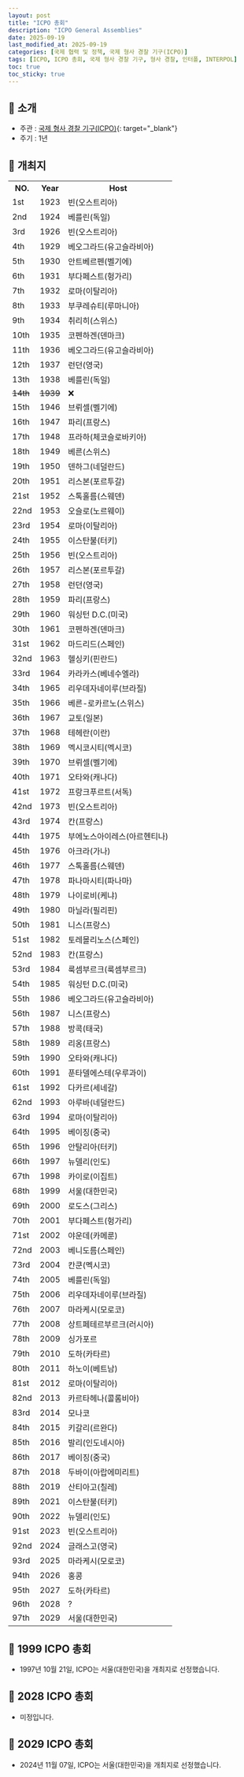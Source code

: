 ```yaml
---
layout: post
title: "ICPO 총회"
description: "ICPO General Assemblies"
date: 2025-09-19
last_modified_at: 2025-09-19
categories: [국제 협력 및 정책, 국제 형사 경찰 기구(ICPO)]
tags: [ICPO, ICPO 총회, 국제 형사 경찰 기구, 형사 경찰, 인터폴, INTERPOL]
toc: true
toc_sticky: true
---
```

## 📜 소개
* 주관 : [국제 형사 경찰 기구(ICPO)](https://www.interpol.int/){: target="_blank"}
* 주기 : 1년

## 📜 개최지

<html>

<head>
    <meta charset="UTF-8">
</head>

<body>
    <table>
        <tr class="header-row">
            <th class="col-no">NO.</th>
            <th class="col-year">Year</th>
            <th class="col-host">Host</th>
        </tr>
        <tr>
            <td>1st</td>
            <td>1923</td>
            <td>빈(오스트리아)</td>
        </tr>
        <tr>
            <td>2nd</td>
            <td>1924</td>
            <td>베를린(독일)</td>
        </tr>
        <tr>
            <td>3rd</td>
            <td>1926</td>
            <td>빈(오스트리아)</td>
        </tr>
        <tr>
            <td>4th</td>
            <td>1929</td>
            <td>베오그라드(유고슬라비아)</td>
        </tr>
        <tr>
            <td>5th</td>
            <td>1930</td>
            <td>안트베르펜(벨기에)</td>
        </tr>
        <tr>
            <td>6th</td>
            <td>1931</td>
            <td>부다페스트(헝가리)</td>
        </tr>
        <tr>
            <td>7th</td>
            <td>1932</td>
            <td>로마(이탈리아)</td>
        </tr>
        <tr>
            <td>8th</td>
            <td>1933</td>
            <td>부쿠레슈티(루마니아)</td>
        </tr>
        <tr>
            <td>9th</td>
            <td>1934</td>
            <td>취리히(스위스)</td>
        </tr>
        <tr>
            <td>10th</td>
            <td>1935</td>
            <td>코펜하겐(덴마크)</td>
        </tr>
        <tr>
            <td>11th</td>
            <td>1936</td>
            <td>베오그라드(유고슬라비아)</td>
        </tr>
        <tr>
            <td>12th</td>
            <td>1937</td>
            <td>런던(영국)</td>
        </tr>
        <tr>
            <td>13th</td>
            <td>1938</td>
            <td>베를린(독일)</td>
        </tr>
        <tr>
            <td><del>14th</del></td>
            <td><del>1939</del></td>
            <td>❌</td>
        </tr>
        <tr>
            <td>15th</td>
            <td>1946</td>
            <td>브뤼셀(벨기에)</td>
        </tr>
        <tr>
            <td>16th</td>
            <td>1947</td>
            <td>파리(프랑스)</td>
        </tr>
        <tr>
            <td>17th</td>
            <td>1948</td>
            <td>프라하(체코슬로바키아)</td>
        </tr>
        <tr>
            <td>18th</td>
            <td>1949</td>
            <td>베른(스위스)</td>
        </tr>
        <tr>
            <td>19th</td>
            <td>1950</td>
            <td>덴하그(네덜란드)</td>
        </tr>
        <tr>
            <td>20th</td>
            <td>1951</td>
            <td>리스본(포르투갈)</td>
        </tr>
        <tr>
            <td>21st</td>
            <td>1952</td>
            <td>스톡홀름(스웨덴)</td>
        </tr>
        <tr>
            <td>22nd</td>
            <td>1953</td>
            <td>오슬로(노르웨이)</td>
        </tr>
        <tr>
            <td>23rd</td>
            <td>1954</td>
            <td>로마(이탈리아)</td>
        </tr>
        <tr>
            <td>24th</td>
            <td>1955</td>
            <td>이스탄불(터키)</td>
        </tr>
        <tr>
            <td>25th</td>
            <td>1956</td>
            <td>빈(오스트리아)</td>
        </tr>
        <tr>
            <td>26th</td>
            <td>1957</td>
            <td>리스본(포르투갈)</td>
        </tr>
        <tr>
            <td>27th</td>
            <td>1958</td>
            <td>런던(영국)</td>
        </tr>
        <tr>
            <td>28th</td>
            <td>1959</td>
            <td>파리(프랑스)</td>
        </tr>
        <tr>
            <td>29th</td>
            <td>1960</td>
            <td>워싱턴 D.C.(미국)</td>
        </tr>
        <tr>
            <td>30th</td>
            <td>1961</td>
            <td>코펜하겐(덴마크)</td>
        </tr>
        <tr>
            <td>31st</td>
            <td>1962</td>
            <td>마드리드(스페인)</td>
        </tr>
        <tr>
            <td>32nd</td>
            <td>1963</td>
            <td>헬싱키(핀란드)</td>
        </tr>
        <tr>
            <td>33rd</td>
            <td>1964</td>
            <td>카라카스(베네수엘라)</td>
        </tr>
        <tr>
            <td>34th</td>
            <td>1965</td>
            <td>리우데자네이루(브라질)</td>
        </tr>
        <tr>
            <td>35th</td>
            <td>1966</td>
            <td>베른-로카르노(스위스)</td>
        </tr>
        <tr>
            <td>36th</td>
            <td>1967</td>
            <td>교토(일본)</td>
        </tr>
        <tr>
            <td>37th</td>
            <td>1968</td>
            <td>테헤란(이란)</td>
        </tr>
        <tr>
            <td>38th</td>
            <td>1969</td>
            <td>멕시코시티(멕시코)</td>
        </tr>
        <tr>
            <td>39th</td>
            <td>1970</td>
            <td>브뤼셀(벨기에)</td>
        </tr>
        <tr>
            <td>40th</td>
            <td>1971</td>
            <td>오타와(캐나다)</td>
        </tr>
        <tr>
            <td>41st</td>
            <td>1972</td>
            <td>프랑크푸르트(서독)</td>
        </tr>
        <tr>
            <td>42nd</td>
            <td>1973</td>
            <td>빈(오스트리아)</td>
        </tr>
        <tr>
            <td>43rd</td>
            <td>1974</td>
            <td>칸(프랑스)</td>
        </tr>
        <tr>
            <td>44th</td>
            <td>1975</td>
            <td>부에노스아이레스(아르헨티나)</td>
        </tr>
        <tr>
            <td>45th</td>
            <td>1976</td>
            <td>아크라(가나)</td>
        </tr>
        <tr>
            <td>46th</td>
            <td>1977</td>
            <td>스톡홀름(스웨덴)</td>
        </tr>
        <tr>
            <td>47th</td>
            <td>1978</td>
            <td>파나마시티(파나마)</td>
        </tr>
        <tr>
            <td>48th</td>
            <td>1979</td>
            <td>나이로비(케냐)</td>
        </tr>
        <tr>
            <td>49th</td>
            <td>1980</td>
            <td>마닐라(필리핀)</td>
        </tr>
        <tr>
            <td>50th</td>
            <td>1981</td>
            <td>니스(프랑스)</td>
        </tr>
        <tr>
            <td>51st</td>
            <td>1982</td>
            <td>토레몰리노스(스페인)</td>
        </tr>
        <tr>
            <td>52nd</td>
            <td>1983</td>
            <td>칸(프랑스)</td>
        </tr>
        <tr>
            <td>53rd</td>
            <td>1984</td>
            <td>룩셈부르크(룩셈부르크)</td>
        </tr>
        <tr>
            <td>54th</td>
            <td>1985</td>
            <td>워싱턴 D.C.(미국)</td>
        </tr>
        <tr>
            <td>55th</td>
            <td>1986</td>
            <td>베오그라드(유고슬라비아)</td>
        </tr>
        <tr>
            <td>56th</td>
            <td>1987</td>
            <td>니스(프랑스)</td>
        </tr>
        <tr>
            <td>57th</td>
            <td>1988</td>
            <td>방콕(태국)</td>
        </tr>
        <tr>
            <td>58th</td>
            <td>1989</td>
            <td>리옹(프랑스)</td>
        </tr>
        <tr>
            <td>59th</td>
            <td>1990</td>
            <td>오타와(캐나다)</td>
        </tr>
        <tr>
            <td>60th</td>
            <td>1991</td>
            <td>푼타델에스테(우루과이)</td>
        </tr>
        <tr>
            <td>61st</td>
            <td>1992</td>
            <td>다카르(세네갈)</td>
        </tr>
        <tr>
            <td>62nd</td>
            <td>1993</td>
            <td>아루바(네덜란드)</td>
        </tr>
        <tr>
            <td>63rd</td>
            <td>1994</td>
            <td>로마(이탈리아)</td>
        </tr>
        <tr>
            <td>64th</td>
            <td>1995</td>
            <td>베이징(중국)</td>
        </tr>
        <tr>
            <td>65th</td>
            <td>1996</td>
            <td>안탈리아(터키)</td>
        </tr>
        <tr>
            <td>66th</td>
            <td>1997</td>
            <td>뉴델리(인도)</td>
        </tr>
        <tr>
            <td>67th</td>
            <td>1998</td>
            <td>카이로(이집트)</td>
        </tr>
        <tr class="korea-host-bg">
            <td><span class="korea-host">68th</span></td>
            <td><span class="korea-host">1999</span></td>
            <td><span class="korea-host">서울(대한민국)</span></td>
        </tr>
        <tr>
            <td>69th</td>
            <td>2000</td>
            <td>로도스(그리스)</td>
        </tr>
        <tr>
            <td>70th</td>
            <td>2001</td>
            <td>부다페스트(헝가리)</td>
        </tr>
        <tr>
            <td>71st</td>
            <td>2002</td>
            <td>야운데(카메룬)</td>
        </tr>
        <tr>
            <td>72nd</td>
            <td>2003</td>
            <td>베니도름(스페인)</td>
        </tr>
        <tr>
            <td>73rd</td>
            <td>2004</td>
            <td>칸쿤(멕시코)</td>
        </tr>
        <tr>
            <td>74th</td>
            <td>2005</td>
            <td>베를린(독일)</td>
        </tr>
        <tr>
            <td>75th</td>
            <td>2006</td>
            <td>리우데자네이루(브라질)</td>
        </tr>
        <tr>
            <td>76th</td>
            <td>2007</td>
            <td>마라케시(모로코)</td>
        </tr>
        <tr>
            <td>77th</td>
            <td>2008</td>
            <td>상트페테르부르크(러시아)</td>
        </tr>
        <tr>
            <td>78th</td>
            <td>2009</td>
            <td>싱가포르</td>
        </tr>
        <tr>
            <td>79th</td>
            <td>2010</td>
            <td>도하(카타르)</td>
        </tr>
        <tr>
            <td>80th</td>
            <td>2011</td>
            <td>하노이(베트남)</td>
        </tr>
        <tr>
            <td>81st</td>
            <td>2012</td>
            <td>로마(이탈리아)</td>
        </tr>
        <tr>
            <td>82nd</td>
            <td>2013</td>
            <td>카르타헤나(콜롬비아)</td>
        </tr>
        <tr>
            <td>83rd</td>
            <td>2014</td>
            <td>모나코</td>
        </tr>
        <tr>
            <td>84th</td>
            <td>2015</td>
            <td>키갈리(르완다)</td>
        </tr>
        <tr>
            <td>85th</td>
            <td>2016</td>
            <td>발리(인도네시아)</td>
        </tr>
        <tr>
            <td>86th</td>
            <td>2017</td>
            <td>베이징(중국)</td>
        </tr>
        <tr>
            <td>87th</td>
            <td>2018</td>
            <td>두바이(아랍에미리트)</td>
        </tr>
        <tr>
            <td>88th</td>
            <td>2019</td>
            <td>산티아고(칠레)</td>
        </tr>
        <tr>
            <td>89th</td>
            <td>2021</td>
            <td>이스탄불(터키)</td>
        </tr>
        <tr>
            <td>90th</td>
            <td>2022</td>
            <td>뉴델리(인도)</td>
        </tr>
        <tr>
            <td>91st</td>
            <td>2023</td>
            <td>빈(오스트리아)</td>
        </tr>
        <tr>
            <td>92nd</td>
            <td>2024</td>
            <td>글래스고(영국)</td>
        </tr>
        <tr>
            <td>93rd</td>
            <td>2025</td>
            <td>마라케시(모로코)</td>
        </tr>
        <tr>
            <td>94th</td>
            <td>2026</td>
            <td>홍콩</td>
        </tr>
        <tr>
            <td>95th</td>
            <td>2027</td>
            <td>도하(카타르)</td>
        </tr>
        <tr>
            <td>96th</td>
            <td>2028</td>
            <td>?</td>
        </tr>
        <tr class="korea-host-bg">
            <td><span class="korea-host">97th</span></td>
            <td><span class="korea-host">2029</span></td>
            <td><span class="korea-host">서울(대한민국)</span></td>
        </tr>
    </table>
</body>

</html>

## 📜 1999 ICPO 총회
* 1997년 10월 21일, ICPO는 <span class="korea-host">서울(대한민국)</span>을 개최지로 선정했습니다.

## 📜 2028 ICPO 총회
* 미정입니다.

## 📜 2029 ICPO 총회
* 2024년 11월 07일, ICPO는 <span class="korea-host">서울(대한민국)</span>을 개최지로 선정했습니다.
